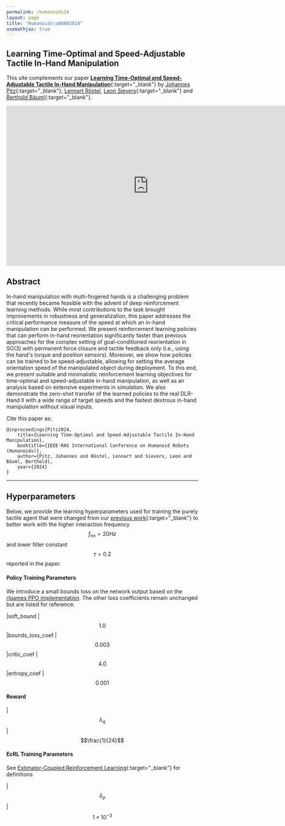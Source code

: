 ```yaml
---
permalink: /humanoids24
layout: page
title: "Humanoids\u00A02024"
usemathjax: true
---
```

## Learning Time-Optimal and Speed-Adjustable Tactile In-Hand Manipulation

This site complements our paper [**Learning Time-Optimal and Speed-Adjustable Tactile In-Hand Manipulation**](http://arxiv.org/abs/2411.13148){:target="_blank"} by
[Johannes Pitz](https://www.linkedin.com/in/johannes-pitz/){:target="_blank"}, [Lennart Röstel](https://scholar.google.com/citations?user=BPUd5h0AAAAJ&hl=en&oi=sra), [Leon Sievers](https://www.linkedin.com/in/leon-sievers/){:target="_blank"} and [Berthold Bäuml](https://scholar.google.com/citations?hl=en&user=fjvpDsEAAAAJ){:target="_blank"}.


<!-- TODOOOOOO -->
<p align="center">
<iframe class="youtube-video" width="746" height="420" src="https://www.youtube.com/embed/Aj4xOSilkxQ?si=KqEdB7ExmzAE34TG" title="YouTube video player" frameborder="0" allow="accelerometer; autoplay; clipboard-write; encrypted-media; gyroscope; picture-in-picture; web-share" allowfullscreen></iframe>
</p>

## Abstract

In-hand manipulation with multi-fingered hands is a challenging problem that recently became feasible with the advent of deep reinforcement learning methods. While most contributions to the task brought improvements in robustness and generalization, this paper addresses the critical performance measure of the speed at which an in-hand manipulation can be performed. We present reinforcement learning policies that can perform in-hand reorientation significantly faster than previous approaches for the complex setting of goal-conditioned reorientation in SO(3) with permanent force closure and tactile feedback only (i.e., using the hand's torque and position sensors). Moreover, we show how policies can be trained to be speed-adjustable, allowing for setting the average orientation speed of the manipulated object during deployment. To this end, we present suitable and minimalistic reinforcement learning objectives for time-optimal and speed-adjustable in-hand manipulation, as well as an analysis based on extensive experiments in simulation. We also demonstrate the zero-shot transfer of the learned policies to the real DLR-Hand II with a wide range of target speeds and the fastest dextrous in-hand manipulation without visual inputs.


Cite this paper as:

    @inproceedings{Pitz2024,
        title={Learning Time-Optimal and Speed-Adjustable Tactile In-Hand Manipulation},
        booktitle={IEEE-RAS International Conference on Humanoid Robots (Humanoids)},
        author={Pitz, Johannes and Röstel, Lennart and Sievers, Leon and Bäuml, Berthold},
        year={2024}
    }

---
    

## Hyperparameters
Below, we provide the learning hyperparameters used for training the purely tactile agent that were changed from our [previous work](iros24.md){:target="_blank"} to better work with the higher interaction frequency $$f_{\text{nn}} = 20Hz$$ and lower filter constant $$\tau = 0.2$$ reported in the paper.

#### Policy Training Parameters 

We introduce a small bounds loss on the network output based on the [rlgames PPO implementation](https://github.com/Denys88/rl_games/blob/2606effbc2ecbee93ff2cc313b25dd5b4a7f0e54/rl_games/algos_torch/a2c_continuous.py#L195). The other loss coefficients remain unchanged but are listed for reference.

|soft_bound | $$1.0$$
|bounds_loss_coef | $$0.003$$
|critic_coef | $$4.0$$
|entropy_coef | $$0.001$$

#### Reward 

|$$\lambda_{q}$$ | $$\frac{1}{24}$$

#### EcRL Training Parameters 
See [Estimator-Coupled Reinforcement Learning](https://arxiv.org/abs/2311.04060){:target="_blank"} for definitions

|$$\delta_{\rho}$$ | $$1\times 10^{-3}$$ 
